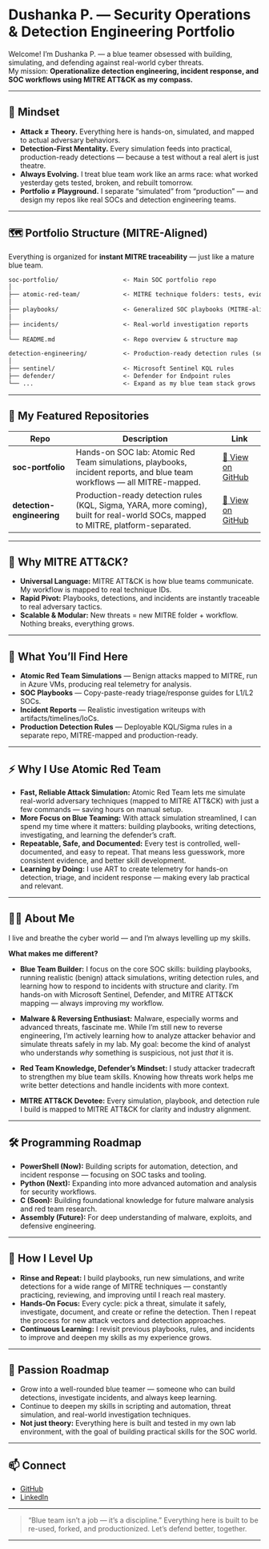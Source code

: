 # Dushanka P. — Security Operations & Detection Engineering Portfolio

Welcome! I’m Dushanka P. — a blue teamer obsessed with building, simulating, and defending against real-world cyber threats.  
My mission: **Operationalize detection engineering, incident response, and SOC workflows using MITRE ATT&CK as my compass.**

---

## 🚩 Mindset

* **Attack ≠ Theory.** Everything here is hands-on, simulated, and mapped to actual adversary behaviors.
* **Detection-First Mentality.** Every simulation feeds into practical, production-ready detections — because a test without a real alert is just theatre.
* **Always Evolving.** I treat blue team work like an arms race: what worked yesterday gets tested, broken, and rebuilt tomorrow.
* **Portfolio ≠ Playground.** I separate “simulated” from “production” — and design my repos like real SOCs and detection engineering teams.

---

## 🗺️ Portfolio Structure (MITRE-Aligned)

Everything is organized for **instant MITRE traceability** — just like a mature blue team.

```markdown
soc-portfolio/                  <- Main SOC portfolio repo
│
├── atomic-red-team/            <- MITRE technique folders: tests, evidence, KQL
│
├── playbooks/                  <- Generalized SOC playbooks (MITRE-aligned)
│
├── incidents/                  <- Real-world investigation reports
│
└── README.md                   <- Repo overview & structure map

detection-engineering/          <- Production-ready detection rules (separate repo)
│
├── sentinel/                   <- Microsoft Sentinel KQL rules
├── defender/                   <- Defender for Endpoint rules
└── ...                         <- Expand as my blue team stack grows
````

---

## 🔗 My Featured Repositories

| Repo                      | Description                                                                                                                       | Link                                                                     |
| ------------------------- | --------------------------------------------------------------------------------------------------------------------------------- | ------------------------------------------------------------------------ |
| **soc-portfolio**         | Hands-on SOC lab: Atomic Red Team simulations, playbooks, incident reports, and blue team workflows — all MITRE-mapped.           | [🔗 View on GitHub](https://github.com/dushanka-p/soc-portfolio)         |
| **detection-engineering** | Production-ready detection rules (KQL, Sigma, YARA, more coming), built for real-world SOCs, mapped to MITRE, platform-separated. | [🔗 View on GitHub](https://github.com/dushanka-p/detection-engineering) |

---

## 🧭 Why MITRE ATT&CK?

* **Universal Language:** MITRE ATT&CK is how blue teams communicate. My workflow is mapped to real technique IDs.
* **Rapid Pivot:** Playbooks, detections, and incidents are instantly traceable to real adversary tactics.
* **Scalable & Modular:** New threats = new MITRE folder + workflow. Nothing breaks, everything grows.

---

## 🔬 What You’ll Find Here

* **Atomic Red Team Simulations** — Benign attacks mapped to MITRE, run in Azure VMs, producing real telemetry for analysis.
* **SOC Playbooks** — Copy-paste-ready triage/response guides for L1/L2 SOCs.
* **Incident Reports** — Realistic investigation writeups with artifacts/timelines/IoCs.
* **Production Detection Rules** — Deployable KQL/Sigma rules in a separate repo, MITRE-mapped and production-ready.

---

## ⚡ Why I Use Atomic Red Team

* **Fast, Reliable Attack Simulation:**
  Atomic Red Team lets me simulate real-world adversary techniques (mapped to MITRE ATT&CK) with just a few commands — saving hours on manual setup.
* **More Focus on Blue Teaming:**
  With attack simulation streamlined, I can spend my time where it matters: building playbooks, writing detections, investigating, and learning the defender’s craft.
* **Repeatable, Safe, and Documented:**
  Every test is controlled, well-documented, and easy to repeat. That means less guesswork, more consistent evidence, and better skill development.
* **Learning by Doing:**
  I use ART to create telemetry for hands-on detection, triage, and incident response — making every lab practical and relevant.

---

## 👨‍💻 About Me

I live and breathe the cyber world — and I’m always levelling up my skills.

**What makes me different?**

* **Blue Team Builder:**
  I focus on the core SOC skills: building playbooks, running realistic (benign) attack simulations, writing detection rules, and learning how to respond to incidents with structure and clarity.
  I’m hands-on with Microsoft Sentinel, Defender, and MITRE ATT&CK mapping — always improving my workflow.

* **Malware & Reversing Enthusiast:**
  Malware, especially worms and advanced threats, fascinate me. While I’m still new to reverse engineering, I’m actively learning how to analyze attacker behavior and simulate threats safely in my lab.
  My goal: become the kind of analyst who understands *why* something is suspicious, not just *that* it is.

* **Red Team Knowledge, Defender’s Mindset:**
  I study attacker tradecraft to strengthen my blue team skills. Knowing how threats work helps me write better detections and handle incidents with more context.

* **MITRE ATT&CK Devotee:**
  Every simulation, playbook, and detection rule I build is mapped to MITRE ATT&CK for clarity and industry alignment.

---

## 🛠️ Programming Roadmap

* **PowerShell (Now):**
  Building scripts for automation, detection, and incident response — focusing on SOC tasks and tooling.
* **Python (Next):**
  Expanding into more advanced automation and analysis for security workflows.
* **C (Soon):**
  Building foundational knowledge for future malware analysis and red team research.
* **Assembly (Future):**
  For deep understanding of malware, exploits, and defensive engineering.

---

## 🔄 How I Level Up

* **Rinse and Repeat:**
  I build playbooks, run new simulations, and write detections for a wide range of MITRE techniques — constantly practicing, reviewing, and improving until I reach real mastery.
* **Hands-On Focus:**
  Every cycle: pick a threat, simulate it safely, investigate, document, and create or refine the detection.
  Then I repeat the process for new attack vectors and detection approaches.
* **Continuous Learning:**
  I revisit previous playbooks, rules, and incidents to improve and deepen my skills as my experience grows.

---

## 🚀 Passion Roadmap

* Grow into a well-rounded blue teamer — someone who can build detections, investigate incidents, and always keep learning.
* Continue to deepen my skills in scripting and automation, threat simulation, and real-world investigation techniques.
* **Not just theory:** Everything here is built and tested in my own lab environment, with the goal of building practical skills for the SOC world.

---

## 📫 Connect

* [GitHub](https://github.com/dushanka-p)
* [LinkedIn](https://www.linkedin.com/in/dushanka-p/)

---

> “Blue team isn’t a job — it’s a discipline.”
> Everything here is built to be re-used, forked, and productionized.
> Let’s defend better, together.

---

